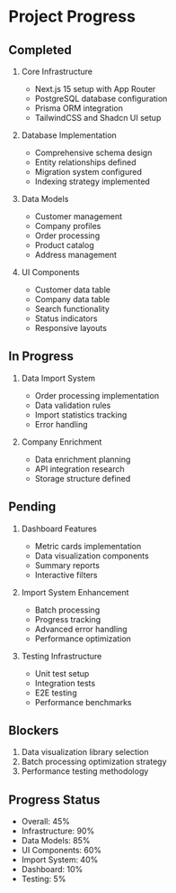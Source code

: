 # Project Progress

## Completed
1. Core Infrastructure
   - Next.js 15 setup with App Router
   - PostgreSQL database configuration
   - Prisma ORM integration
   - TailwindCSS and Shadcn UI setup

2. Database Implementation
   - Comprehensive schema design
   - Entity relationships defined
   - Migration system configured
   - Indexing strategy implemented

3. Data Models
   - Customer management
   - Company profiles
   - Order processing
   - Product catalog
   - Address management

4. UI Components
   - Customer data table
   - Company data table
   - Search functionality
   - Status indicators
   - Responsive layouts

## In Progress
1. Data Import System
   - Order processing implementation
   - Data validation rules
   - Import statistics tracking
   - Error handling

2. Company Enrichment
   - Data enrichment planning
   - API integration research
   - Storage structure defined

## Pending
1. Dashboard Features
   - Metric cards implementation
   - Data visualization components
   - Summary reports
   - Interactive filters

2. Import System Enhancement
   - Batch processing
   - Progress tracking
   - Advanced error handling
   - Performance optimization

3. Testing Infrastructure
   - Unit test setup
   - Integration tests
   - E2E testing
   - Performance benchmarks

## Blockers
1. Data visualization library selection
2. Batch processing optimization strategy
3. Performance testing methodology

## Progress Status
- Overall: 45%
- Infrastructure: 90%
- Data Models: 85%
- UI Components: 60%
- Import System: 40%
- Dashboard: 10%
- Testing: 5%
